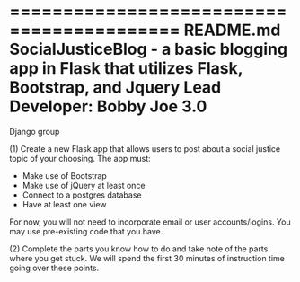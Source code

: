 ==========================================
README.md
SocialJusticeBlog - a basic blogging app in Flask that utilizes Flask, Bootstrap, and Jquery
Lead Developer: Bobby Joe 3.0
==========================================

Django group

(1) Create a new Flask app that allows users to post about a social justice topic of your choosing. The app must:
- Make use of Bootstrap
- Make use of jQuery at least once
- Connect to a postgres database
- Have at least one view

For now, you will not need to incorporate email or user accounts/logins. You may use pre-existing code that you have.

(2) Complete the parts you know how to do and take note of the parts where you get stuck. We will spend the first 30 minutes of instruction time going over these points.
